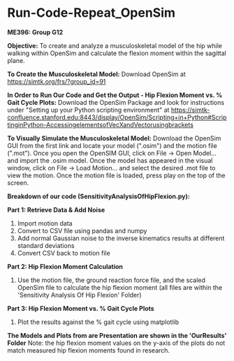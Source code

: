# Run-Code-Repeat_OpenSim
**ME396: Group G12**

**Objective:** To create and analyze a musculoskeletal model of the hip while walking within OpenSim and calculate the flexion moment within the sagittal plane.

**To Create the Musculoskeletal Model:** Download OpenSim at https://simtk.org/frs/?group_id=91

**In Order to Run Our Code and Get the Output - Hip Flexion Moment vs. % Gait Cycle Plots:** Download the OpenSim Package and look for instructions under "Setting up your Python scripting environment" at https://simtk-confluence.stanford.edu:8443/display/OpenSim/Scripting+in+Python#ScriptinginPython-AccessingelementsofVecXandVectorusingbrackets

**To Visually Simulate the Musculoskeletal Model:** 
Download the OpenSim GUI from the first link and locate your model (".osim") and the motion file (".mot").
Once you open the OpenSIM GUI, click on File -> Open Model... and import the .osim model. 
Once the model has appeared in the visual window, click on File -> Load Motion... and select the desired .mot file to view the motion.
Once the motion file is loaded, press play on the top of the screen.

**Breakdown of our code (SensitivityAnalysisOfHipFlexion.py):**

**Part 1: Retrieve Data & Add Noise**
1. Import motion data
2. Convert to CSV file using pandas and numpy
3. Add normal Gaussian noise to the inverse kinematics results at different standard deviations
4. Convert CSV back to motion file
   
**Part 2: Hip Flexion Moment Calculation**
1. Use the motion file, the ground reaction force file, and the scaled OpenSim file to calculate the hip flexion moment (all files are within the 'Sensitivity Analysis Of Hip Flexion' Folder)
   
**Part 3: Hip Flexion Moment vs. % Gait Cycle Plots**
1. Plot the results against the % gait cycle using matplotlib

**The Models and Plots from are Presentation are shown in the 'OurResults' Folder**
Note: the hip flexion moment values on the y-axis of the plots do not match measured hip flexion moments found in research. 

